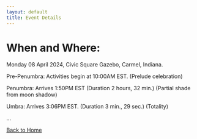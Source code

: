 ```yaml
---
layout: default
title: Event Details
---
```


# When and Where:

Monday 08 April 2024, Civic Square Gazebo, Carmel, Indiana.

Pre-Penumbra: Activities begin at 10:00AM EST.
(Prelude celebration)

Penumbra: Arrives 1:50PM EST (Duration 2 hours, 32 min.)
(Partial shade from moon shadow)

Umbra: Arrives 3:06PM EST. (Duration 3 min., 29 sec.)
(Totality)

...

[Back to Home](/)
